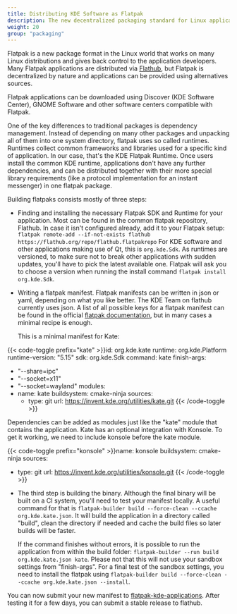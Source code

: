 ```yaml
---
title: Distributing KDE Software as Flatpak
description: The new decentralized packaging standard for Linux applications
weight: 20
group: "packaging"
---
```


Flatpak is a new package format in the Linux world that works on many Linux
distributions and gives back control to the application developers. Many Flatpak
applications are distributed via [Flathub](https://flathub.org), but Flatpak is
decentralized by nature and applications can be provided using alternatives sources.

Flatpak applications can be downloaded using Discover (KDE Software Center), GNOME
Software and other software centers compatible with Flatpak.

One of the key differences to traditional packages is dependency management.
Instead of depending on many other packages and unpacking all of them into one system directory, flatpak uses so called runtimes.
Runtimes collect common frameworks and libraries used for a specific kind of application. In our case, that's the KDE Flatpak Runtime.
Once users install the common KDE runtime, applications don't have any further dependencies, and can be distributed together with their more special library requirements (like a protocol implementation for an instant messenger) in one flatpak package.

Building flatpaks consists mostly of three steps:
* Finding and installing the necessary Flatpak SDK and Runtime for your application. Most can be found in the common flatpak repository, Flathub. In case it isn't configured already, add it to your Flatpak setup: `flatpak remote-add --if-not-exists flathub https://flathub.org/repo/flathub.flatpakrepo`
  For KDE software and other applications making use of Qt, this is `org.kde.Sdk`.
  As runtimes are versioned, to make sure not to break other applications with sudden updates, you'll have to pick the latest available one.
  Flatpak will ask you to choose a version when running the install command `flatpak install org.kde.Sdk`.
* Writing a flatpak manifest. Flatpak manifests can be written in json or yaml, depending on what you like better. The KDE Team on flathub currently uses json.
  A list of all possible keys for a flatpak manifest can be found in the official [flatpak documentation](https://docs.flatpak.org/en/latest/flatpak-builder-command-reference.html#flatpak-manifest), but in many cases a minimal recipe is enough.
  
  This is a minimal manifest for Kate:

{{< code-toggle prefix="kate" >}}id: org.kde.kate
runtime: org.kde.Platform
runtime-version: "5.15"
sdk: org.kde.Sdk
command: kate
finish-args:
  - "--share=ipc"
  - "--socket=x11"
  - "--socket=wayland"
modules:
  - name: kate
    buildsystem: cmake-ninja
    sources:
      - type: git
        url: https://invent.kde.org/utilities/kate.git
{{< /code-toggle >}}

  Dependencies can be added as modules just like the "kate" module that contains the application. Kate has an optional integration with Konsole. To get it working, we need to include konsole before the kate module.
  
{{< code-toggle prefix="konsole" >}}name: konsole
buildsystem: cmake-ninja
sources:
  - type: git
    url: https://invent.kde.org/utilities/konsole.git
{{< /code-toggle >}}

* The third step is building the binary. Although the final binary will be built on a CI system, you'll need to test your manifest locally.
  A useful command for that is `flatpak-builder build --force-clean --ccache org.kde.kate.json`. It will build the application in a directory called "build", clean the directory if needed and cache the build files so later builds will be faster.
  
  If the command finishes without errors, it is possible to run the application from within the build folder: `flatpak-builder --run build org.kde.kate.json kate`.
  Please not that this will not use your sandbox settings from "finish-args". For a final test of the sandbox settings, you need to install the flatpak using `flatpak-builder build --force-clean --ccache org.kde.kate.json --install`.

You can now submit your new manifest to [flatpak-kde-applications](https://invent.kde.org/packaging/flatpak-kde-applications). 
After testing it for a few days, you can submit a stable release to flathub.
